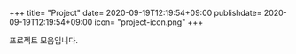 +++
title= "Project"
date= 2020-09-19T12:19:54+09:00
publishdate= 2020-09-19T12:19:54+09:00
icon= "project-icon.png"
+++

프로젝트 모음입니다.
